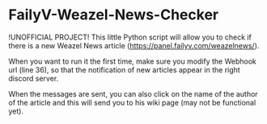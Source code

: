 # FailyV-Weazel-News-Checker
!UNOFFICIAL PROJECT!
This little Python script will allow you to check if there is a new Weazel News article (https://panel.failyv.com/weazelnews/).

When you want to run it the first time, make sure you modify the Webhook url (line 36), so that the notification of new articles appear in the right discord server.

When the messages are sent, you can also click on the name of the author of the article and this will send you to his wiki page (may not be functional yet).
